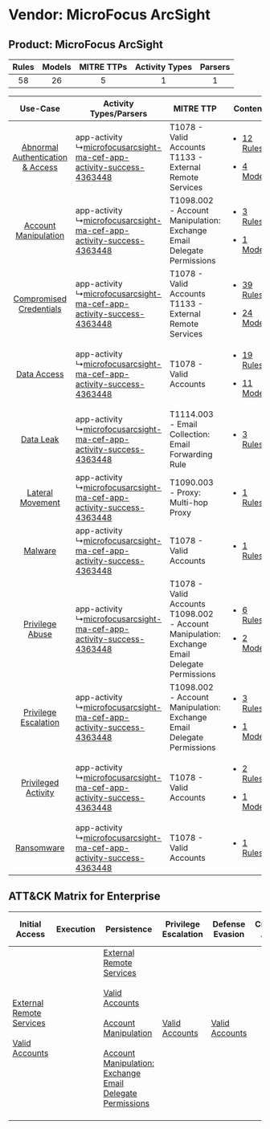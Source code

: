 Vendor: MicroFocus ArcSight
===========================
Product: MicroFocus ArcSight
----------------------------
| Rules | Models | MITRE TTPs | Activity Types | Parsers |
|:-----:|:------:|:----------:|:--------------:|:-------:|
|  58   |   26   |     5      |       1        |    1    |

|    Use-Case    | Activity Types/Parsers    | MITRE TTP    | Content    |
|:----:| ---- | ---- | ---- |
| [Abnormal Authentication & Access](../../../UseCases/uc_abnormal_authentication_&_access.md) |  app-activity<br> ↳[microfocusarcsight-ma-cef-app-activity-success-4363448](Ps/pC_microfocusarcsightmacefappactivitysuccess4363448.md)<br> | T1078 - Valid Accounts<br>T1133 - External Remote Services<br>    | [<ul><li>12 Rules</li></ul><ul><li>4 Models</li></ul>](RM/r_m_microfocus_arcsight_microfocus_arcsight_Abnormal_Authentication_&_Access.md) |
|    [Account Manipulation](../../../UseCases/uc_account_manipulation.md)    |  app-activity<br> ↳[microfocusarcsight-ma-cef-app-activity-success-4363448](Ps/pC_microfocusarcsightmacefappactivitysuccess4363448.md)<br> | T1098.002 - Account Manipulation: Exchange Email Delegate Permissions<br>    | [<ul><li>3 Rules</li></ul><ul><li>1 Models</li></ul>](RM/r_m_microfocus_arcsight_microfocus_arcsight_Account_Manipulation.md)    |
|          [Compromised Credentials](../../../UseCases/uc_compromised_credentials.md)          |  app-activity<br> ↳[microfocusarcsight-ma-cef-app-activity-success-4363448](Ps/pC_microfocusarcsightmacefappactivitysuccess4363448.md)<br> | T1078 - Valid Accounts<br>T1133 - External Remote Services<br>    | [<ul><li>39 Rules</li></ul><ul><li>24 Models</li></ul>](RM/r_m_microfocus_arcsight_microfocus_arcsight_Compromised_Credentials.md)         |
|    [Data Access](../../../UseCases/uc_data_access.md)    |  app-activity<br> ↳[microfocusarcsight-ma-cef-app-activity-success-4363448](Ps/pC_microfocusarcsightmacefappactivitysuccess4363448.md)<br> | T1078 - Valid Accounts<br>    | [<ul><li>19 Rules</li></ul><ul><li>11 Models</li></ul>](RM/r_m_microfocus_arcsight_microfocus_arcsight_Data_Access.md)    |
|    [Data Leak](../../../UseCases/uc_data_leak.md)    |  app-activity<br> ↳[microfocusarcsight-ma-cef-app-activity-success-4363448](Ps/pC_microfocusarcsightmacefappactivitysuccess4363448.md)<br> | T1114.003 - Email Collection: Email Forwarding Rule<br>    | [<ul><li>3 Rules</li></ul>](RM/r_m_microfocus_arcsight_microfocus_arcsight_Data_Leak.md)    |
|    [Lateral Movement](../../../UseCases/uc_lateral_movement.md)    |  app-activity<br> ↳[microfocusarcsight-ma-cef-app-activity-success-4363448](Ps/pC_microfocusarcsightmacefappactivitysuccess4363448.md)<br> | T1090.003 - Proxy: Multi-hop Proxy<br>    | [<ul><li>1 Rules</li></ul>](RM/r_m_microfocus_arcsight_microfocus_arcsight_Lateral_Movement.md)    |
|    [Malware](../../../UseCases/uc_malware.md)    |  app-activity<br> ↳[microfocusarcsight-ma-cef-app-activity-success-4363448](Ps/pC_microfocusarcsightmacefappactivitysuccess4363448.md)<br> | T1078 - Valid Accounts<br>    | [<ul><li>1 Rules</li></ul>](RM/r_m_microfocus_arcsight_microfocus_arcsight_Malware.md)    |
|    [Privilege Abuse](../../../UseCases/uc_privilege_abuse.md)    |  app-activity<br> ↳[microfocusarcsight-ma-cef-app-activity-success-4363448](Ps/pC_microfocusarcsightmacefappactivitysuccess4363448.md)<br> | T1078 - Valid Accounts<br>T1098.002 - Account Manipulation: Exchange Email Delegate Permissions<br> | [<ul><li>6 Rules</li></ul><ul><li>2 Models</li></ul>](RM/r_m_microfocus_arcsight_microfocus_arcsight_Privilege_Abuse.md)    |
|    [Privilege Escalation](../../../UseCases/uc_privilege_escalation.md)    |  app-activity<br> ↳[microfocusarcsight-ma-cef-app-activity-success-4363448](Ps/pC_microfocusarcsightmacefappactivitysuccess4363448.md)<br> | T1098.002 - Account Manipulation: Exchange Email Delegate Permissions<br>    | [<ul><li>3 Rules</li></ul><ul><li>1 Models</li></ul>](RM/r_m_microfocus_arcsight_microfocus_arcsight_Privilege_Escalation.md)    |
|    [Privileged Activity](../../../UseCases/uc_privileged_activity.md)    |  app-activity<br> ↳[microfocusarcsight-ma-cef-app-activity-success-4363448](Ps/pC_microfocusarcsightmacefappactivitysuccess4363448.md)<br> | T1078 - Valid Accounts<br>    | [<ul><li>2 Rules</li></ul><ul><li>1 Models</li></ul>](RM/r_m_microfocus_arcsight_microfocus_arcsight_Privileged_Activity.md)    |
|    [Ransomware](../../../UseCases/uc_ransomware.md)    |  app-activity<br> ↳[microfocusarcsight-ma-cef-app-activity-success-4363448](Ps/pC_microfocusarcsightmacefappactivitysuccess4363448.md)<br> | T1078 - Valid Accounts<br>    | [<ul><li>1 Rules</li></ul>](RM/r_m_microfocus_arcsight_microfocus_arcsight_Ransomware.md)    |

ATT&CK Matrix for Enterprise
----------------------------
| Initial Access                                                                                                                                   | Execution | Persistence                                                                                                                                                                                                                                                                                                                                 | Privilege Escalation                                                | Defense Evasion                                                     | Credential Access | Discovery | Lateral Movement | Collection                                                                                                                                                            | Command and Control                                                                                                                       | Exfiltration | Impact |
| ------------------------------------------------------------------------------------------------------------------------------------------------ | --------- | ------------------------------------------------------------------------------------------------------------------------------------------------------------------------------------------------------------------------------------------------------------------------------------------------------------------------------------------- | ------------------------------------------------------------------- | ------------------------------------------------------------------- | ----------------- | --------- | ---------------- | --------------------------------------------------------------------------------------------------------------------------------------------------------------------- | ----------------------------------------------------------------------------------------------------------------------------------------- | ------------ | ------ |
| [External Remote Services](https://attack.mitre.org/techniques/T1133)<br><br>[Valid Accounts](https://attack.mitre.org/techniques/T1078)<br><br> |           | [External Remote Services](https://attack.mitre.org/techniques/T1133)<br><br>[Valid Accounts](https://attack.mitre.org/techniques/T1078)<br><br>[Account Manipulation](https://attack.mitre.org/techniques/T1098)<br><br>[Account Manipulation: Exchange Email Delegate Permissions](https://attack.mitre.org/techniques/T1098/002)<br><br> | [Valid Accounts](https://attack.mitre.org/techniques/T1078)<br><br> | [Valid Accounts](https://attack.mitre.org/techniques/T1078)<br><br> |                   |           |                  | [Email Collection](https://attack.mitre.org/techniques/T1114)<br><br>[Email Collection: Email Forwarding Rule](https://attack.mitre.org/techniques/T1114/003)<br><br> | [Proxy: Multi-hop Proxy](https://attack.mitre.org/techniques/T1090/003)<br><br>[Proxy](https://attack.mitre.org/techniques/T1090)<br><br> |              |        |